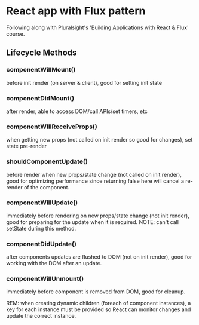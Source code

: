 # React app with Flux pattern

Following along with Pluralsight's 'Building Applications with React & Flux' course.

## Lifecycle Methods

### componentWillMount() 
before init render (on server & client), good for setting init state

### componentDidMount()
after render, able to access DOM/call APIs/set timers, etc 

### componentWIllReceiveProps()
when getting new props (not called on init render so good for changes), set state pre-render

### shouldComponentUpdate()
before render when new props/state change (not called on init render), good for optimizing performance since returning false here will cancel a re-render of the component.

### componentWillUpdate()
immediately before rendering on new props/state change (not init render), good for preparing for the update when it is required.
NOTE: can't call setState during this method.

### componentDidUpdate()
after components updates are flushed to DOM (not on init render), good for working with the DOM after an update.

### componentWillUnmount()
immediately before component is removed from DOM, good for cleanup.

REM: when creating dynamic children (foreach of component instances), a key for each instance must be provided so React can monitor changes and update the correct instance.